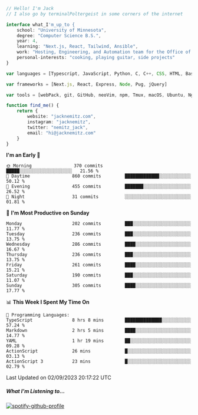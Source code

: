 ```typescript
// Hello! I'm Jack
// I also go by terminalPoltergeist in some corners of the internet

interface what_I'm_up_to {
    school: "University of Minnesota",
    degree: "Computer Science B.S.",
    year: 4,
    learning: "Next.js, React, Tailwind, Ansible",
    work: "Hosting, Engineering, and Automation team for the Office of Information Technology at UMN",
    personal-interests: "cooking, playing guitar, side projects"
}

var languages = [Typescript, JavaScript, Python, C, C++, CSS, HTML, Bash, VimScript]

var frameworks = [Next.js, React, Express, Node, Pug, jQuery]

var tools = [webPack, git, GitHub, neoVim, npm, Tmux, macOS, Ubuntu, Nginx, Ansible, Cloudflare, DigitalOcean]

function find_me() {
    return {
        website: "jacknemitz.com",
        instagram: "jacknemitz",
        twitter: "nemitz_jack",
        email: "hi@jacknemitz.com"
    }
}
```

<!--START_SECTION:waka-->
**I'm an Early 🐤** 

```text
🌞 Morning                370 commits         █████░░░░░░░░░░░░░░░░░░░░   21.56 % 
🌆 Daytime                860 commits         █████████████░░░░░░░░░░░░   50.12 % 
🌃 Evening                455 commits         ███████░░░░░░░░░░░░░░░░░░   26.52 % 
🌙 Night                  31 commits          ░░░░░░░░░░░░░░░░░░░░░░░░░   01.81 % 
```
📅 **I'm Most Productive on Sunday** 

```text
Monday                   202 commits         ███░░░░░░░░░░░░░░░░░░░░░░   11.77 % 
Tuesday                  236 commits         ███░░░░░░░░░░░░░░░░░░░░░░   13.75 % 
Wednesday                286 commits         ████░░░░░░░░░░░░░░░░░░░░░   16.67 % 
Thursday                 236 commits         ███░░░░░░░░░░░░░░░░░░░░░░   13.75 % 
Friday                   261 commits         ████░░░░░░░░░░░░░░░░░░░░░   15.21 % 
Saturday                 190 commits         ███░░░░░░░░░░░░░░░░░░░░░░   11.07 % 
Sunday                   305 commits         ████░░░░░░░░░░░░░░░░░░░░░   17.77 % 
```


📊 **This Week I Spent My Time On** 

```text
💬 Programming Languages: 
TypeScript               8 hrs 8 mins        ██████████████░░░░░░░░░░░   57.24 % 
Markdown                 2 hrs 5 mins        ████░░░░░░░░░░░░░░░░░░░░░   14.77 % 
YAML                     1 hr 19 mins        ██░░░░░░░░░░░░░░░░░░░░░░░   09.28 % 
ActionScript             26 mins             █░░░░░░░░░░░░░░░░░░░░░░░░   03.13 % 
ActionScript 3           23 mins             █░░░░░░░░░░░░░░░░░░░░░░░░   02.79 % 
```


 Last Updated on 02/09/2023 20:17:22 UTC
<!--END_SECTION:waka-->

##### What I'm Listening to...

[![spotify-github-profile](https://spotify-github-profile.vercel.app/api/view?uid=jack.nemitz&cover_image=true&show_offline=true&bar_color=53b14f&bar_color_cover=false&background_color=121212FF)](https://spotify-github-profile.vercel.app/api/view?uid=jack.nemitz&redirect=true)

